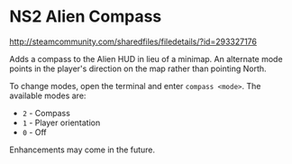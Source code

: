 NS2 Alien Compass
=================

http://steamcommunity.com/sharedfiles/filedetails/?id=293327176

Adds a compass to the Alien HUD in lieu of a minimap. An alternate mode points in the player's direction on the map rather than pointing North. 

To change modes, open the terminal and enter `compass <mode>`. The available modes are: 

- `2` - Compass 
- `1` - Player orientation 
- `0` - Off 

Enhancements may come in the future.


